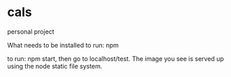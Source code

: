 # cals
personal project

What needs to be installed to run:
npm

to run: npm start, then go to localhost/test. The image you see is served up using the node static file system.
